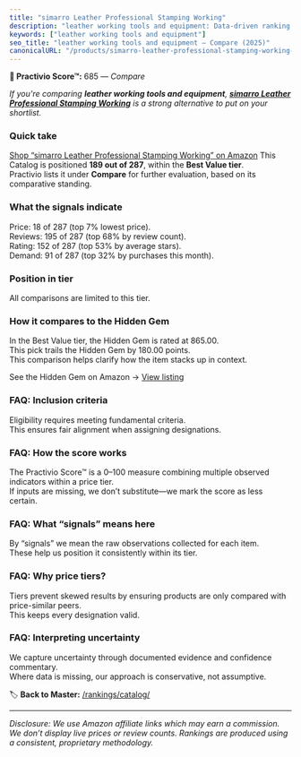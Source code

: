 ```yaml
---
title: "simarro Leather Professional Stamping Working"
description: "leather working tools and equipment: Data-driven ranking using the Practivio Score™. Positioned by quality, value, demand, findability, momentum."
keywords: ["leather working tools and equipment"]
seo_title: "leather working tools and equipment — Compare (2025)"
canonicalURL: "/products/simarro-leather-professional-stamping-working-B0CNXMS6G9/"
---
```


**🛒 Practivio Score™:** 685 — _Compare_


*If you're comparing **leather working tools and equipment**, **[simarro Leather Professional Stamping Working](https://www.amazon.com/dp/B0CNXMS6G9?tag=practivio-20)** is a strong alternative to put on your shortlist.*
### Quick take
[Shop “simarro Leather Professional Stamping Working” on Amazon](https://www.amazon.com/dp/B0CNXMS6G9?tag=practivio-20)
This Catalog is positioned **189 out of 287**, within the **Best Value tier**.  
Practivio lists it under **Compare** for further evaluation, based on its comparative standing.

### What the signals indicate
Price: 18 of 287 (top 7% lowest price).  
Reviews: 195 of 287 (top 68% by review count).  
Rating: 152 of 287 (top 53% by average stars).  
Demand: 91 of 287 (top 32% by purchases this month).

### Position in tier
All comparisons are limited to this tier.

### How it compares to the Hidden Gem
In the Best Value tier, the Hidden Gem is rated at 865.00.  
This pick trails the Hidden Gem by 180.00 points.  
This comparison helps clarify how the item stacks up in context.  

See the Hidden Gem on Amazon → [View listing](https://www.amazon.com/dp/B014549SNG?tag=practivio-20)

### FAQ: Inclusion criteria
Eligibility requires meeting fundamental criteria.  
This ensures fair alignment when assigning designations.

### FAQ: How the score works
The Practivio Score™ is a 0–100 measure combining multiple observed indicators within a price tier.  
If inputs are missing, we don’t substitute—we mark the score as less certain.

### FAQ: What “signals” means here
By “signals” we mean the raw observations collected for each item.  
These help us position it consistently within its tier.

### FAQ: Why price tiers?
Tiers prevent skewed results by ensuring products are only compared with price-similar peers.  
This keeps every designation valid.

### FAQ: Interpreting uncertainty
We capture uncertainty through documented evidence and confidence commentary.  
Where data is missing, our approach is conservative, not assumptive.

<!-- Missing template for Compare/CompareWithinPriceClass -->


🏷️ **Back to Master:** [/rankings/catalog/](/rankings/catalog/)

---
_Disclosure: We use Amazon affiliate links which may earn a commission. We don’t display live prices or review counts. Rankings are produced using a consistent, proprietary methodology._
